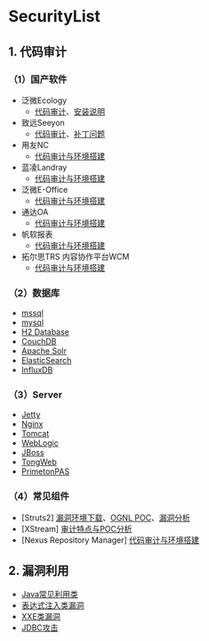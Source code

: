 # SecurityList

## 1. 代码审计

### （1）国产软件

* 泛微Ecology
  * [代码审计](Java_OA/EcologyAudit.md)、[安装说明](Java_OA/Ecology9_install.md)
* 致远Seeyon
  * [代码审计](Java_OA/SeeyonAudit.md)、[补丁问题](Java_OA/Seeyon_clazzDecompile.md)
* 用友NC
  * [代码审计与环境搭建](Java_OA/yongyou_NC_Audit.md)
* 蓝凌Landray
  * [代码审计与环境搭建](Java_OA/LandrayEkpAudit.md)
* 泛微E-Office
  * [代码审计与环境搭建](Other_OA/%E6%B3%9B%E5%BE%AEE-Office.md)
* 通达OA
  * [代码审计与环境搭建](Other_OA/%E9%80%9A%E8%BE%BEOA.md)
* 帆软报表
  * [代码审计与环境搭建](Java_OA/FineReportAudit.md)
* 拓尔思TRS 内容协作平台WCM
  * [代码审计与环境搭建](Java_OA/WCM_Audit.md)

### （2）数据库

* [mssql](Database/mssql.md)
* [mysql](Database/mysql.md)
* [H2 Database](Database/H2%20Database.md)
* [CouchDB](Database/CouchDB.md)
* [Apache Solr](Database/Apache%20Solr.md)
* [ElasticSearch](Database/ElasticSearch.md)
* [InfluxDB](Database/InfluxDB.md)

### （3）Server

* [Jetty](Server/Jetty.md)
* [Nginx](Server/Nginx.md)
* [Tomcat](Server/Tomcat.md)
* [WebLogic](Server/Weblogic.md)
* [JBoss](Server/Jboss.md)
* [TongWeb](Server/TongWeb.md)
* [PrimetonPAS](Server/PrimetonPASAudit.md)

### （4）常见组件

* [Struts2]
[漏洞环境下载](https://github.com/ax1sX/SecurityList/tree/main/Struts2/demo)、[OGNL POC](Struts2/POC%E8%A7%A3%E6%9E%90.md)、[漏洞分析](Struts2/Struts2%E6%BC%8F%E6%B4%9E%E5%88%86%E6%9E%90.md)
* [XStream]
[审计特点与POC分析](Java_OA/xstream.md)
* [Nexus Repository Manager]
[代码审计与环境搭建](Java_OA/Nexus%20Repository%20Manager%20Audit.md)

## 2. 漏洞利用

* [Java常见利用类](JavaVulType/%E5%B8%B8%E8%A7%81%E5%88%A9%E7%94%A8%E7%B1%BB.md)
* [表达式注入类漏洞](JavaVulType/Expression.md)
* [XXE类漏洞](JavaVulType/XXE.md)
* [JDBC攻击](JavaVulType/JDBC.md)
